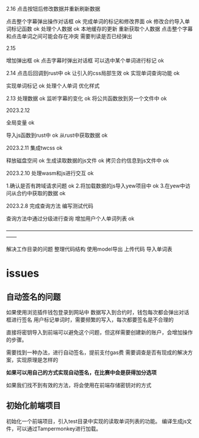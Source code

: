 
2.16
点击按钮后修改数据并重新刷新数据

点击整个字幕弹出操作对话框 ok
完成单词的标记和修改界面 ok
修改合约导入单词标记函数 ok
处理个人数据 ok
    本地缓存的更新
        重新获取个人数据
点击整个字幕和点击单词之间可能会存在冲突
    需要判读是否已经弹出

2.15

增加弹出框 ok
点击字幕时弹出对话框 可以选中某个单词进行标记 ok

2.14
点击后回调到rust中 ok
让引入的css局部生效 ok
实现单词查询功能 ok

实现单词标记 ok
处理个人单词
优化样式

2.13
处理数据 ok
监听字幕的变化 ok
将公共函数放到另一个文件中 ok

2023.2.12

全局变量 ok

导入js函数到rust中 ok 
从rust中获取数据 ok 

2023.2.11
集成twcss ok

释放磁盘空间 ok 
    生成读取数据的js文件 ok
        拷贝合约信息到js文件中 ok

2023.2.10
处理wasm和js进行交互 ok

1.确认是否有跨域请求问题 ok
2.将加载数据的js导入yew项目中 ok
3.在yew中访问从合约中获取的数据 ok

2023.2.8
完成查询方法
编写测试代码

查询方法中通过分级进行查询
增加用户个人单词列表 ok

——————————————————————————————————————

解决工作目录的问题
整理代码结构 使用model导出
上传代码
导入单词表

# issues 

## 自动签名的问题

如果使用浏览插件钱包登录到网站中
数据写入到合约时，钱包每次都会弹出对话框进行签名
用户标记单词时，需要频繁的写入，每次都要签名是不合理的

直接将密钥导入到前端可以避免这个问题，但这样需要创建新的账户，会增加操作的步骤。

需要找到一种办法，进行自动签名，提前支付gas费
需要调查是否有现成的解决方案，实现原理是怎样的

**如果可以用自己的方式实现自动签名，在比赛中会是获得加分选项**

如果我们找不到有效的方法，将会使用在前端存储密钥对的方式


## 初始化前端项目

初始化一个前端项目，引入test目录中实现的读取单词列表的功能。
编译生成js文件，可以通过Tampermonkey进行加载。

## 